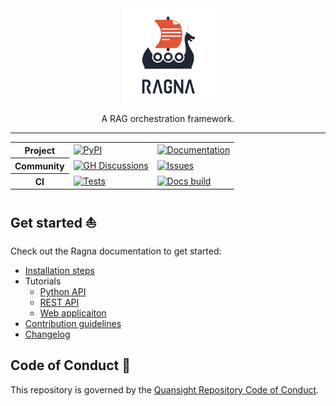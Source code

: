 <!-- Logo: Original in light background and white-logo in dark background -->
<div align="center">
    <img src="" width=30%>
    <picture>
        <source media="(prefers-color-scheme: dark)" srcset="https://raw.githubusercontent.com/Quansight/ragna/main/docs/assets/brand/logo-lockup-vertical/logo-lockup-vertical-white.png">
        <img src="https://raw.githubusercontent.com/Quansight/ragna/main/docs/assets/brand/logo-lockup-vertical/logo-lockup-vertical.png" alt="Ragna logo" width=30%/>
    </picture>
    <p>A RAG orchestration framework.</p>
</div>

---

<!-- Badge table with useful links -->
<table>
<tr>
    <th>Project</th>
    <td>
        <a href="https://pypi.org/project/Ragna/">
            <img src="https://img.shields.io/pypi/v/ragna?colorA=1F2636&colorB=DF5538"
         alt="PyPI" />
        </a>
    </td>
    <td>
        <a href="https://ragna.chat">
            <img src="https://img.shields.io/badge/documentation-ragna.chat-gray.svg?colorA=1F2636&colorB=DF5538"
         alt="Documentation" />
        </a>
    </td>
</tr>
<tr>
    <th>Community</th>
    <td>
        <a href="https://github.com/Quansight.ragna/discussions">
            <img src="https://img.shields.io/badge/support-GitHub_discussions-gray.svg?colorA=1F2636&colorB=3C8D89"
         alt="GH Discussions" />
        </a>
    </td>
    <td>
        <a href="https://github.com/Quansight.ragna/issues/new/choose/">
            <img src="https://img.shields.io/badge/bugs/features-GitHub_issues-gray.svg?colorA=1F2636&colorB=3C8D89"
         alt="Issues" />
        </a>
    </td>
</tr>
<tr>
    <th>CI</th>
    <td>
        <a href="https://github.com/Quansight/ragna/actions/workflows/test.yml">
            <img src="https://github.com/Quansight/ragna/actions/workflows/test.yml/badge.svg"
         alt="Tests" />
        </a>
    </td>
    <td>
        <a href="https://readthedocs.org/projects/ragna/">
            <img src="https://img.shields.io/readthedocs/ragna"
         alt="Docs build" />
        </a>
    </td>
</tr>
</table>

## Get started ⛵️

<!-- Link to documentation pages to avoid keeping README + Docs in sync -->

Check out the Ragna documentation to get started:

* [Installation steps](https://ragna.chat/en/latest/install/)
* Tutorials
  * [Python API](https://ragna.chat/en/latest/tutorials/python-api/)
  * [REST API](https://ragna.chat/en/latest/tutorials/rest-api/)
  * [Web applicaiton](https://ragna.chat/en/latest/tutorials/web-app/)
* [Contribution guidelines](https://ragna.chat/en/latest/community/contribute/)
* [Changelog](https://ragna.chat/en/latest/references/changelog/)

## Code of Conduct 📜

This repository is governed by the
[Quansight Repository Code of Conduct](https://github.com/Quansight/.github/blob/master/CODE_OF_CONDUCT.md).
